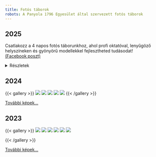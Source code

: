 ```yaml
---
title: Fotós táborok
robots: A Panyola 1796 Egyesület által szervezett fotós táborok
---
```


## 2025

Csatlakozz a 4 napos fotós táborunkhoz, ahol profi oktatóval, lenyűgöző helyszíneken és gyönyörű modellekkel fejlesztheted tudásodat!  
[(Facebook poszt)](https://www.facebook.com/Panyolium/posts/1423326918980792)

<details>
  <summary>Részletek</summary>

#### Ki az oktató?
***Adam Von Mack:*** Brit-magyar portré-, híresség és divatfotós. Londonban él de a kedvünkért ellátogat Magyarországra, hogy átadhassa Neked tudását és a fotózásban szerzett tapasztalatait.

#### Mi vár rád?
- **Professzionális oktatás**  
Tapasztalt fotós oktatónk megosztja veled azokat a technikákat és titkokat, amelyekkel mesterműveket alkothatsz.
- **Gyönyörű helyszínek**  
Inspiráló helyszíneken gyakorolhatod a portré- és divatfotók készítését.
- **Dolgozz modellekkel**  
Valódi modellekkel dolgozhatsz, hogy elsajátítsd a profi portréfotózás minden apró részletét.
- **Interaktív gyakorlatok**  
Legyen szó kompozícióról, fényekről vagy utómunkáról, mindent élesben gyakorolhatsz, hogy azonnal alkalmazhasd az új ismereteket.
- **Fenntarthatóság**  
Táborunkban a fenntarthatóság jegyében a modellek kizárólag gondosan válogatott, használt ruhákba öltöznek, ezzel is támogatva a környezettudatos divatot és a kreatív újrahasznosítást. Ha számodra sem elérhető a stylistokkal való együttműködés fotózásaid alkalmával, ellesheted, hogyan gondolkodj fenntarthatóan.

#### Kiknek szól a tábor?
- Kezdő és haladó fotósoknak, akik szeretnék fejleszteni tudásukat.
- Azoknak, akik inspiráló közösségben szeretnék eltölteni a nyarat.
- Bárkinek, akit szenvedélyesen érdekel a fotózás művészete.

### Mikor és hol?
📅 Időpont: 2025. 07. 24-27.  
📍 Helyszín: Panyola  
🛏️ Szállás: Helyi vendégházakban 1-2 fős szobákban  
🍽️ Teljes ellátás; 3 reggeli, 3 ebéd, 3 vacsora  
A bőséges étkezésekről a Panyolium gondoskodik, garantálva a helyi ízek és minőségi alapanyagok élményét.  
🚗 Utazás: A táborba való lejutást a résztvevők egyénileg szervezik.  

### Miért válaszd ezt a tábort?
🌟 Egyedülálló tanulási élmény egy gyönyörű környezetben.  
🌟 Profi mentorálás és személyre szabott visszajelzés.  
🌟 Barátok, kapcsolatépítés és örök élmények.  

**Helyek száma korlátozott!**  
📩 További információkért írj nekünk: info@panyolium.hu  

#### **Tedd emlékezetessé a nyarad – fotózz, tanulj és inspirálódj velünk!**
</details>

## 2024
{{< gallery >}}
  <img src="/fotos-taborok/preview/2024/DZ0A1875.jpg" class="grid-w50 md:grid-w33 xl:grid-w25" />
  <img src="/fotos-taborok/preview/2024/DZ0A2037.jpg" class="grid-w50 md:grid-w33 xl:grid-w25" />
  <img src="/fotos-taborok/preview/2024/DZ0A2948.jpg" class="grid-w50 md:grid-w33 xl:grid-w25" />
  <img src="/fotos-taborok/preview/2024/L1010451.jpg" class="grid-w50 md:grid-w33 xl:grid-w25" />
  <img src="/fotos-taborok/preview/2024/L1010489.jpg" class="grid-w50 md:grid-w33 xl:grid-w25" />
{{< /gallery >}}

[További képek...](https://andrasschram.smugmug.com/PANYOLA-20/n-tbZz4H)

## 2023
{{< gallery >}}
  <img src="/fotos-taborok/preview/2023/DZ0A4138.jpg" class="grid-w50 md:grid-w33 xl:grid-w25" />
  <img src="/fotos-taborok/preview/2023/L1002881.jpg" class="grid-w50 md:grid-w33 xl:grid-w25" />
  <img src="/fotos-taborok/preview/2023/DZ0A4100.jpg" class="grid-w50 md:grid-w33 xl:grid-w25" />
  <img src="/fotos-taborok/preview/2023/L1002923.jpg" class="grid-w50 md:grid-w33 xl:grid-w25" />
  <img src="/fotos-taborok/preview/2023/L1003000.jpg" class="grid-w50 md:grid-w33 xl:grid-w25" />
  <img src="/fotos-taborok/preview/2023/L1002847.jpg" class="grid-w50 md:grid-w33 xl:grid-w25" />

{{< /gallery >}}

[További képek...](https://andrasschram.smugmug.com/Panyola-tabor-es-workshop/n-VsdffT)



